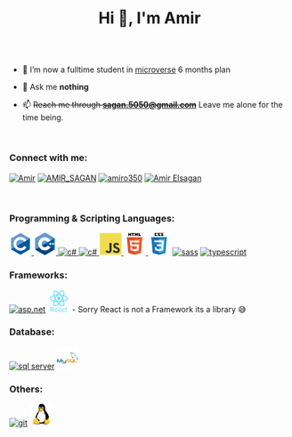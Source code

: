 <h1 align="center">Hi 👋, I'm Amir</h1>

<br/><br/>

- 🌱 I’m now a fulltime student in <a href="https://www.microverse.org/">microverse</a> 6 months plan

- 💬 Ask me **nothing**
<!-- 
- 📫 Reach me through **sagan.5050@gmail.com** -->

- 📫 ~~Reach me through **sagan.5050@gmail.com**~~ Leave me alone for the time being.


<br/>

<p align="left">
<h3 align="left">Connect with me:</h3>
<a href="https://www.linkedin.com/in/amir-elsagan-543098208/" target="blank"><img align="center" src="https://cdn.jsdelivr.net/npm/simple-icons@3.0.1/icons/linkedin.svg" alt=Amir Elsagan" height="30" width="40" /></a>
<a href="https://codeforces.com/profile/AMIR_SAGAN" target="blank"><img align="center" src="https://cdn.jsdelivr.net/npm/simple-icons@3.0.1/icons/codeforces.svg" alt="AMIR_SAGAN" height="30" width="40" /></a>
<a href="https://leetcode.com/amiro350/" target="blank"><img align="center" src="https://cdn.jsdelivr.net/npm/simple-icons@3.0.1/icons/leetcode.svg" alt="amiro350" height="30" width="40" /></a>
<a href="https://www.hackerrank.com/sagan_5050" target="blank"><img align="center" src="https://cdn.jsdelivr.net/npm/simple-icons@3.0.1/icons/hackerrank.svg" alt="Amir Elsagan" height="30" width="40" /></a>
</p>

<br/>

<h3 align="left">Programming & Scripting Languages:</h3>
<p align="left">
  <a href="https://www.cprogramming.com/" target="_blank"> <img src="https://raw.githubusercontent.com/devicons/devicon/master/icons/c/c-original.svg" alt="c" width="40" height="40"/> </a> 
  <a href="https://www.w3schools.com/cpp/" target="_blank"> <img src="https://raw.githubusercontent.com/devicons/devicon/master/icons/cplusplus/cplusplus-original.svg" alt="cplusplus" width="40" height="40"/> <a href="https://docs.microsoft.com/en-us/dotnet/csharp/" target="_blank"> <img src="https://seeklogo.com/images/C/c-sharp-c-logo-02F17714BA-seeklogo.com.png" alt="c#" width="40" height="40"/> 
  <a href="https://developer.mozilla.org/en-US/docs/Web/JavaScript" target="_blank">
  <a href="https://docs.microsoft.com/en-us/dotnet/csharp/" target="_blank"> <img src="https://seeklogo.com/images/C/c-sharp-c-logo-02F17714BA-seeklogo.com.png" alt="c#" width="40" height="40"/> 
  <a href="https://sass-lang.com/" target="_blank"><img src="https://raw.githubusercontent.com/devicons/devicon/master/icons/javascript/javascript-original.svg" alt="javascript" width="40" height="40"/> 
   <a href="https://www.w3.org/html/" target="_blank"> <img src="https://raw.githubusercontent.com/devicons/devicon/master/icons/html5/html5-original-wordmark.svg" alt="html5" width="40" height="40"/> </a> <a href="https://www.w3schools.com/css/" target="_blank"> <img src="https://raw.githubusercontent.com/devicons/devicon/master/icons/css3/css3-original-wordmark.svg" alt="css3" width="40" height="40"/></a>
  <a href="https://sass-lang.com/" target="_blank"> <img src="https://sass-lang.com/assets/img/logos/logo-b6e1ef6e.svg" alt="sass" width="40" height="40"/></a> 
  <a href="https://www.typescriptlang.org/" target="_blank"> <img src="https://cdn-icons-png.flaticon.com/512/5968/5968381.png" alt="typescript" width="40" height="40"/></a>
  

  
  
</p>
<h3 align="left">Frameworks:</h3>
<p align="left">
<a href="https://dotnet.microsoft.com/en-us/apps/aspnet" target="_blank"> <img src="https://upload.wikimedia.org/wikipedia/commons/7/7d/Microsoft_.NET_logo.svg" alt="asp.net" width="40" height="40"/></a>
<a href="https://reactjs.org/" target="_blank"> <img src="https://raw.githubusercontent.com/devicons/devicon/master/icons/react/react-original-wordmark.svg" alt="react" width="40" height="40"/></a> 
-  Sorry React is not a Framework its a library 😅

</p>
<h3 align="left">Database:</h3>
<p align="left">
  <a href="https://www.microsoft.com/en-us/sql-server/sql-server-2019" target="_blank"> <img src="https://www.softsolutionworks.com/images/SQLServer/sql-Server-express.png" alt="sql server" width="40" height="40"/></a> 
  <a href="https://www.mysql.com/" target="_blank"> <img src="https://raw.githubusercontent.com/devicons/devicon/master/icons/mysql/mysql-original-wordmark.svg" alt="mysql" width="40" height="40"/></a>
</p>
<h3 align="left">Others:</h3>
<p align="left">
  <a href="https://git-scm.com/" target="_blank"><img src="https://www.vectorlogo.zone/logos/git-scm/git-scm-icon.svg" alt="git" width="40" height="40"/></a>
  <a href="https://www.linux.org/" target="_blank"><img src="https://raw.githubusercontent.com/devicons/devicon/master/icons/linux/linux-original.svg" alt="linux" width="40" height="40"/></a> 
</p>
<br/>
